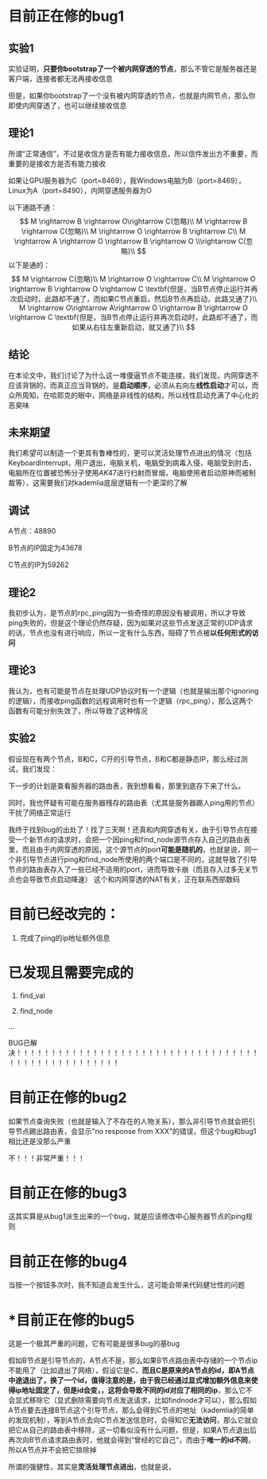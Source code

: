 # 目前正在修的bug1

## 实验1

实验证明，**只要你bootstrap了一个被内网穿透的节点**，那么不管它是服务器还是客户端，连接者都无法再接收信息

但是，如果你bootstrap了一个没有被内网穿透的节点，也就是内网节点，那么你即使内网穿透了，也可以继续接收信息

## 理论1
所谓“正常通信”，不过是收信方是否有能力接收信息，所以信件发出方不重要，而重要的是接收方是否有能力接收

如果让GPU服务器为C（port=8469），我Windows电脑为B（port=8469），Linux为A（port=8490），内网穿透服务器为O

以下通路不通：
$$
M \rightarrow B \rightarrow O\rightarrow C(忽略)\\
M \rightarrow B \rightarrow C(忽略)\\
M \rightarrow O \rightarrow B \rightarrow C\\
M \rightarrow A \rightarrow O \rightarrow  B \rightarrow O \\\rightarrow C(忽略)\\
$$
以下是通的：
$$
M \rightarrow C(忽略)\\
M \rightarrow O \rightarrow C\\
M \rightarrow O \rightarrow  B \rightarrow O \rightarrow C \textbf{但是，当B节点停止运行并再次启动时，此路却不通了，而如果C节点重启，然后B节点再启动，此路又通了}\\
M \rightarrow O\rightarrow A\rightarrow O \rightarrow  B \rightarrow O \rightarrow C \textbf{但是，当B节点停止运行并再次启动时，此路却不通了，而如果从右往左重新启动，就又通了}\\
$$

## 结论

在本论文中，我们讨论了为什么这一堆傻逼节点不能连接，我们发现，内网穿透不应该背锅的，而真正应当背锅的，是**启动顺序**，必须从右向左**线性启动**才可以，而众所周知，在哈耶克的眼中，网络是非线性的结构，所以线性启动充满了中心化的恶臭味

## 未来期望

我们希望可以制造一个更具有鲁棒性的，更可以灵活处理节点进出的情况（包括KeyboardInterrupt，用户退出，电脑关机，电脑受到病毒入侵，电脑受到肘击，电脑所在位置被恐怖分子使用$AK47$进行扫射而冒烟，电脑使用者启动原神而被制裁等），这需要我们对kademlia底层逻辑有一个更深的了解

## 调试

A节点：48890

B节点的IP固定为43678

C节点的IP为59262

## 理论2

我初步认为，是节点的rpc_ping因为一些奇怪的原因没有被调用，所以才导致ping失败的，但是这个理论仍然存疑，因为如果对这些节点发送正常的UDP请求的话，节点也没有进行响应，所以一定有什么东西，阻碍了节点被**以任何形式的访问**

## 理论3

我认为，也有可能是节点在处理UDP协议时有一个逻辑（也就是输出那个ignoring的逻辑），而接收ping函数的远程调用时也有一个逻辑（rpc_ping），那么这两个函数有可能分别失效了，所以导致了这种情况

## 实验2

假设现在有两个节点，B和C，C开的引导节点，B和C都是静态IP，那么经过测试，我们发现：

下一步的计划是查看服务器的路由表，我到想看看，那里到底存下来了什么。

同时，我也怀疑有可能在服务器残存的路由表（尤其是服务器踢人ping用的节点）干扰了网络正常运行

我终于找到bug的出处了！找了三天啊！还真和内网穿透有关，由于引导节点在接受一个新节点的请求时，会把一个因ping和find_node源节点存入自己的路由表里，而且由于内网穿透的原因，这个源节点的port**可能是随机的**，也就是说，同一个非引导节点进行ping和find_node所使用的两个端口是不同的，这就导致了引导节点的路由表存入了一些已经不适用的port，进而导致卡崩（而且存入过多无关节点也会导致节点启动降速）
这个和内网穿透的NAT有关，正在联系西部数码

# 目前已经改完的：

1. 完成了ping的ip地址额外信息

# 已发现且需要完成的

1. find_val

2. find_node

$\dots$

BUG已解决！！！！！！！！！！！！！！！！！！！！！！！！！！！！！！！！！！！！！！！！！！！！！！！！！！！

# 目前正在修的bug2

如果节点查询失败（也就是输入了不存在的人物关系），那么非引导节点就会把引导节点踢出路由表，会显示"no response from XXX"的错误，但这个bug和bug1相比还是没那么严重

不！！！非常严重！！！

# 目前正在修的bug3

这其实算是从bug1派生出来的一个bug，就是应该修改中心服务器节点的ping规则

# 目前正在修的bug4

当按一个按钮多次时，我不知道会发生什么，这可能会带来代码健壮性的问题

# *目前正在修的bug5

这是一个极其严重的问题，它有可能是很多bug的基bug

假如B节点是引导节点的，A节点不是，那么如果B节点路由表中存储的一个节点ip不能用了（比如退出了网络），假设它是C，**而且C是原来的A节点的id，即A节点中途退出了，换了一个id，值得注意的是，由于我已经通过显式增加额外信息来使得ip地址固定了，但是id会变，，这将会导致不同的id对应了相同的ip**，那么它不会显式移除它（显式删除需要向节点发送请求，比如findnode才可以），那么假如A节点要去连接B节点这个引导节点，那么会得到C节点的地址（kademlia的简单的发现机制），等到A节点去向C节点发送信息时，会得知它**无法访问**，那么它就会把它从自己的路由表中移除，这一切看似没有什么问题，但是，如果A节点退出后再次向B节点请求路由表时，他就会得到“曾经的它自己”，而由于**唯一的id不同**，所以A节点并不会把它排除掉

所谓的强健性，其实是**灵活处理节点进出**，也就是说，